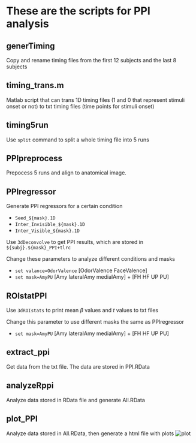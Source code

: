 # These are the scripts for PPI analysis

## generTiming
Copy and rename timing files from the first 12 subjects and the last 8 subjects

## timing_trans.m
Matlab script that can trans 1D timing files (1 and 0 that represent stimuli onset or not) to txt timing files (time points for stimuli onset)

## timing5run
Use `split` command to split a whole timing file into 5 runs

## PPIpreprocess
Prepocess 5 runs and align to anatomical image.

## PPIregressor
Generate PPI regressors for a certain condition
* `Seed_${mask}.1D`
* `Inter_Invisible_${mask}.1D`
* `Inter_Visible_${mask}.1D`

Use `3dDeconvolve` to get PPI results, which are stored in `${subj}.${mask}_PPI+tlrc`

Change these parameters to analyze different conditions and masks
* `set valance=OdorValence`
[OdorValence FaceValence]
* `set mask=AmyPU`
[Amy lateralAmy medialAmy] + [FH HF UP PU]

## ROIstatPPI
Use `3dROIstats` to print mean $\beta$ values and *t* values to txt files

Change this parameter to use different masks the same as PPIregressor
* `set mask=AmyPU`
[Amy lateralAmy medialAmy] + [FH HF UP PU]

## extract_ppi
Get data from the txt file.
The data are stored in PPI.RData

## analyzeRppi
Analyze data stored in RData file and generate All.RData

## plot_PPI
Analyze data stored in All.RData, then generate a html file with plots
![plot](plot_PPI_files/figure-html/unnamed-chunk-4-5.png)
